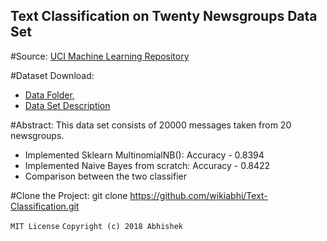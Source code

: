 ## Text Classification on Twenty Newsgroups Data Set 

#Source: [UCI Machine Learning Repository](https://archive.ics.uci.edu/ml/datasets/Twenty+Newsgroups)

#Dataset Download: 
* [Data Folder](https://archive.ics.uci.edu/ml/machine-learning-databases/20newsgroups-mld/), 
* [Data Set Description](https://archive.ics.uci.edu/ml/machine-learning-databases/20newsgroups-mld/20newsgroups.data.html)

#Abstract: 
This data set consists of 20000 messages taken from 20 newsgroups. 
* Implemented Sklearn MultinomialNB(): Accuracy - 0.8394
* Implemented Naive Bayes from scratch: Accuracy - 0.8422
* Comparison between the two classifier

#Clone the Project:
git clone https://github.com/wikiabhi/Text-Classification.git


``` MIT License ```
```Copyright (c) 2018 Abhishek```